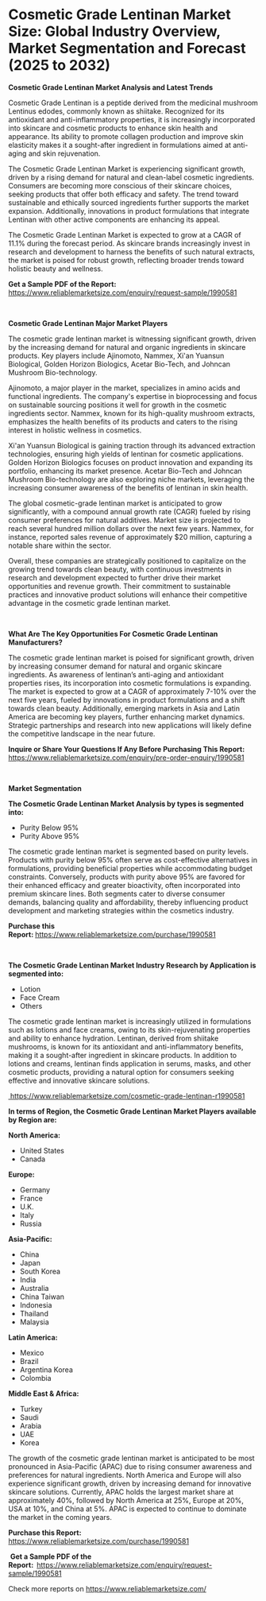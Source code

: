 <p><h1>Cosmetic Grade Lentinan Market Size: Global Industry Overview, Market Segmentation and Forecast (2025 to 2032)</h1></p><p><strong>Cosmetic Grade Lentinan Market Analysis and Latest Trends</strong></p>
<p><p>Cosmetic Grade Lentinan is a peptide derived from the medicinal mushroom Lentinus edodes, commonly known as shiitake. Recognized for its antioxidant and anti-inflammatory properties, it is increasingly incorporated into skincare and cosmetic products to enhance skin health and appearance. Its ability to promote collagen production and improve skin elasticity makes it a sought-after ingredient in formulations aimed at anti-aging and skin rejuvenation.</p><p>The Cosmetic Grade Lentinan Market is experiencing significant growth, driven by a rising demand for natural and clean-label cosmetic ingredients. Consumers are becoming more conscious of their skincare choices, seeking products that offer both efficacy and safety. The trend toward sustainable and ethically sourced ingredients further supports the market expansion. Additionally, innovations in product formulations that integrate Lentinan with other active components are enhancing its appeal.</p><p>The Cosmetic Grade Lentinan Market is expected to grow at a CAGR of 11.1% during the forecast period. As skincare brands increasingly invest in research and development to harness the benefits of such natural extracts, the market is poised for robust growth, reflecting broader trends toward holistic beauty and wellness.</p></p>
<p><strong>Get a Sample PDF of the Report:&nbsp;</strong> <a href="https://www.reliablemarketsize.com/enquiry/request-sample/1990581?utm_campaign=1911&utm_medium=2&utm_source=Github&utm_content=ia&utm_term=05022025&utm_id=cosmetic-grade-lentinan">https://www.reliablemarketsize.com/enquiry/request-sample/1990581</a></p>
<p>&nbsp;</p>
<p><strong>Cosmetic Grade Lentinan Major Market Players</strong></p>
<p><p>The cosmetic grade lentinan market is witnessing significant growth, driven by the increasing demand for natural and organic ingredients in skincare products. Key players include Ajinomoto, Nammex, Xi'an Yuansun Biological, Golden Horizon Biologics, Acetar Bio-Tech, and Johncan Mushroom Bio-technology.</p><p>Ajinomoto, a major player in the market, specializes in amino acids and functional ingredients. The company's expertise in bioprocessing and focus on sustainable sourcing positions it well for growth in the cosmetic ingredients sector. Nammex, known for its high-quality mushroom extracts, emphasizes the health benefits of its products and caters to the rising interest in holistic wellness in cosmetics.</p><p>Xi'an Yuansun Biological is gaining traction through its advanced extraction technologies, ensuring high yields of lentinan for cosmetic applications. Golden Horizon Biologics focuses on product innovation and expanding its portfolio, enhancing its market presence. Acetar Bio-Tech and Johncan Mushroom Bio-technology are also exploring niche markets, leveraging the increasing consumer awareness of the benefits of lentinan in skin health.</p><p>The global cosmetic-grade lentinan market is anticipated to grow significantly, with a compound annual growth rate (CAGR) fueled by rising consumer preferences for natural additives. Market size is projected to reach several hundred million dollars over the next few years. Nammex, for instance, reported sales revenue of approximately $20 million, capturing a notable share within the sector.</p><p>Overall, these companies are strategically positioned to capitalize on the growing trend towards clean beauty, with continuous investments in research and development expected to further drive their market opportunities and revenue growth. Their commitment to sustainable practices and innovative product solutions will enhance their competitive advantage in the cosmetic grade lentinan market.</p></p>
<p>&nbsp;</p>
<p><strong>What Are The Key Opportunities For Cosmetic Grade Lentinan Manufacturers?</strong></p>
<p><p>The cosmetic grade lentinan market is poised for significant growth, driven by increasing consumer demand for natural and organic skincare ingredients. As awareness of lentinan’s anti-aging and antioxidant properties rises, its incorporation into cosmetic formulations is expanding. The market is expected to grow at a CAGR of approximately 7-10% over the next five years, fueled by innovations in product formulations and a shift towards clean beauty. Additionally, emerging markets in Asia and Latin America are becoming key players, further enhancing market dynamics. Strategic partnerships and research into new applications will likely define the competitive landscape in the near future.</p></p>
<p><strong>Inquire or Share Your Questions If Any Before Purchasing This Report:</strong> <a href="https://www.reliablemarketsize.com/enquiry/pre-order-enquiry/1990581?utm_campaign=1911&utm_medium=2&utm_source=Github&utm_content=ia&utm_term=05022025&utm_id=cosmetic-grade-lentinan">https://www.reliablemarketsize.com/enquiry/pre-order-enquiry/1990581</a></p>
<p>&nbsp;</p>
<p><strong>Market Segmentation</strong></p>
<p><strong>The Cosmetic Grade Lentinan Market Analysis by types is segmented into:</strong></p>
<p><ul><li>Purity Below 95%</li><li>Purity Above 95%</li></ul></p>
<p><p>The cosmetic grade lentinan market is segmented based on purity levels. Products with purity below 95% often serve as cost-effective alternatives in formulations, providing beneficial properties while accommodating budget constraints. Conversely, products with purity above 95% are favored for their enhanced efficacy and greater bioactivity, often incorporated into premium skincare lines. Both segments cater to diverse consumer demands, balancing quality and affordability, thereby influencing product development and marketing strategies within the cosmetics industry.</p></p>
<p><strong>Purchase this Report:&nbsp;</strong><a href="https://www.reliablemarketsize.com/purchase/1990581?utm_campaign=1911&utm_medium=2&utm_source=Github&utm_content=ia&utm_term=05022025&utm_id=cosmetic-grade-lentinan">https://www.reliablemarketsize.com/purchase/1990581</a></p>
<p>&nbsp;</p>
<p><strong>The Cosmetic Grade Lentinan Market Industry Research by Application is segmented into:</strong></p>
<p><ul><li>Lotion</li><li>Face Cream</li><li>Others</li></ul></p>
<p><p>The cosmetic grade lentinan market is increasingly utilized in formulations such as lotions and face creams, owing to its skin-rejuvenating properties and ability to enhance hydration. Lentinan, derived from shiitake mushrooms, is known for its antioxidant and anti-inflammatory benefits, making it a sought-after ingredient in skincare products. In addition to lotions and creams, lentinan finds application in serums, masks, and other cosmetic products, providing a natural option for consumers seeking effective and innovative skincare solutions.</p></p>
<p><a href="https://www.reliablemarketsize.com/cosmetic-grade-lentinan-r1990581?utm_campaign=1911&utm_medium=2&utm_source=Github&utm_content=ia&utm_term=05022025&utm_id=cosmetic-grade-lentinan">&nbsp;https://www.reliablemarketsize.com/cosmetic-grade-lentinan-r1990581</a></p>
<p><strong>In terms of Region, the Cosmetic Grade Lentinan Market Players available by Region are:</strong></p>
<p>
    <p> <strong> North America: </strong>
        <ul>
            <li>United States</li>
            <li>Canada</li>
        </ul>
        </p> 
    <p> <strong> Europe: </strong>
        <ul>
            <li>Germany</li>
            <li>France</li>
            <li>U.K.</li>
            <li>Italy</li>
            <li>Russia</li>
        </ul>
        </p> 
    <p> <strong> Asia-Pacific: </strong>
        <ul>
            <li>China</li>
            <li>Japan</li>
            <li>South Korea</li>
            <li>India</li>
            <li>Australia</li>
            <li>China Taiwan</li>
            <li>Indonesia</li>
            <li>Thailand</li>
            <li>Malaysia</li>
        </ul>
        </p> 
    <p> <strong> Latin America: </strong>
        <ul>
            <li>Mexico</li>
            <li>Brazil</li>
            <li>Argentina Korea</li>
            <li>Colombia</li>
        </ul>
        </p> 
    <p> <strong> Middle East & Africa: </strong>
        <ul>
            <li>Turkey</li>
            <li>Saudi</li>
            <li>Arabia</li>
            <li>UAE</li>
            <li>Korea</li>
        </ul>
    </p>
    </p>
<p><p>The growth of the cosmetic grade lentinan market is anticipated to be most pronounced in Asia-Pacific (APAC) due to rising consumer awareness and preferences for natural ingredients. North America and Europe will also experience significant growth, driven by increasing demand for innovative skincare solutions. Currently, APAC holds the largest market share at approximately 40%, followed by North America at 25%, Europe at 20%, USA at 10%, and China at 5%. APAC is expected to continue to dominate the market in the coming years.</p></p>
<p><strong>Purchase this Report: </strong><a href="https://www.reliablemarketsize.com/purchase/1990581?utm_campaign=1911&utm_medium=2&utm_source=Github&utm_content=ia&utm_term=05022025&utm_id=cosmetic-grade-lentinan">https://www.reliablemarketsize.com/purchase/1990581</a></p>
<p>&nbsp;<strong>Get a Sample PDF of the Report:&nbsp;&nbsp;</strong><a href="https://www.reliablemarketsize.com/enquiry/request-sample/1990581?utm_campaign=1911&utm_medium=2&utm_source=Github&utm_content=ia&utm_term=05022025&utm_id=cosmetic-grade-lentinan">https://www.reliablemarketsize.com/enquiry/request-sample/1990581</a></p>
<p><strong></strong></p>
<p>Check more reports on <a href="https://www.reliablemarketsize.com/?utm_campaign=1911&utm_medium=2&utm_source=Github&utm_content=ia&utm_term=05022025&utm_id=cosmetic-grade-lentinan">https://www.reliablemarketsize.com/</a></p>